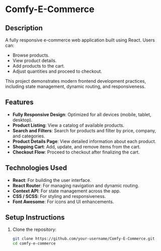 # Comfy-E-Commerce

## Description

A fully responsive e-commerce web application built using React. Users can:

- Browse products.
- View product details.
- Add products to the cart.
- Adjust quantities and proceed to checkout.

This project demonstrates modern frontend development practices, including state management, dynamic routing, and responsiveness.

## Features

- **Fully Responsive Design**: Optimized for all devices (mobile, tablet, desktop).
- **Product Listing**: View a catalog of available products.
- **Search and Filters**: Search for products and filter by price, company, and categories.
- **Product Details Page**: View detailed information about each product.
- **Shopping Cart**: Add, update, and remove items from the cart.
- **Checkout Flow**: Proceed to checkout after finalizing the cart.

## Technologies Used

- **React**: For building the user interface.
- **React Router**: For managing navigation and dynamic routing.
- **Context API**: For state management across the app.
- **CSS / SCSS**: For styling and responsiveness.
- **Font Awesome**: For icons and UI enhancements.

## Setup Instructions

1. Clone the repository:
   ```bash
   git clone https://github.com/your-username/Comfy-E-Commerce.git
   cd comfy-e-commerce
   ```
